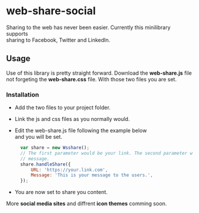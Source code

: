 # web-share-social

Sharing to the web has never been easier. Currently this minilibrary supports\
sharing to Facebook, Twitter and LinkedIn.

## Usage
Use of this library is pretty straight forward. Download the **web-share.js** file\
not forgeting the **web-share.css** file. With those two files you are set.

### Installation
* Add the two files to your project folder.
* Link the js and css files as you normally would.
* Edit the web-share.js file following the example below\
  and you will be set.

  ```js
    var share = new Wsshare();
    // The first parameter would be your link. The second parameter would be your
    // message.
    share.handleShare({
        URL: 'https://your.link.com', 
        Message: 'This is your message to the users.',
    });
  ```

* You are now set to share you content.

More **social media sites** and diffrent **icon themes** comming soon.
